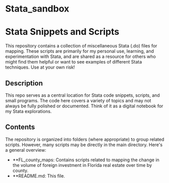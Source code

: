 # Stata_sandbox
# Stata Snippets and Scripts

This repository contains a collection of miscellaneous Stata (.do) files for mapping.  These scripts are primarily for my personal use, learning, and experimentation with Stata, and are shared as a resource for others who might find them helpful or want to see examples of different Stata techniques. Use at your own risk!

## Description

This repo serves as a central location for Stata code snippets, scripts, and small programs.  The code here covers a variety of topics and may not always be fully polished or documented.  Think of it as a digital notebook for my Stata explorations.

## Contents

The repository is organized into folders (where appropriate) to group related scripts.  However, many scripts may be directly in the main directory.  Here's a general overview:

* **FL_county_maps: Contains scripts related to mapping the change in the volume of foreign investment in Florida real estate over time by county.
* **README.md: This file.
